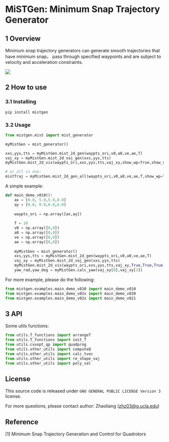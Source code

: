 # MiSTGen: Minimum Snap Trajectory Generator

## 1 Overview

Minimum snap trajectory generators can generate smooth trajectories that have minimum snap， pass through specified waypoints and are subject to velocity and acceleration constraints.

![](figs/fig1.png)

## 2 How to use

### 3.1 Installing

```shell
pip install mistgen
```

### 3.2 Usage

```python
from mistgen.mist import mist_generator

myMistGen = mist_generator()

xxs,yys,tts = myMistGen.mist_2d_gen(waypts_ori,v0,a0,ve,ae,T)
vaj_xy = myMistGen.mist_2d_vaj_gen(xxs,yys,tts)
myMistGen.mist_2d_vis(waypts_ori,xxs,yys,tts,vaj_xy,show_wp=True,show_mist_xy=True,show_avj=True,same_plot=False)

# or all in one:
mistTraj = myMistGen.mist_2d_gen_all(waypts_ori,v0,a0,ve,ae,T,show_wp=True,show_mist_xy=True,show_avj=False,same_plot=False)
```

A simple example: 

```python
def main_demo_v010():
	ax = [0.0, 5.0,5.0,0.0]
    ay = [0.0, 0.0,6.0,6.0]
    
    waypts_ori = np.array([ax,ay])
    
    T = 10
    v0 = np.array([0,0])
    a0 = np.array([0,0])
    ve = np.array([0,0])
    ae = np.array([0,0])
    
    myMistGen = mist_generator()
    xxs,yys,tts = myMistGen.mist_2d_gen(waypts_ori,v0,a0,ve,ae,T)
    vaj_xy = myMistGen.mist_2d_vaj_gen(xxs,yys,tts)
    myMistGen.mist_2d_vis(waypts_ori,xxs,yys,tts,vaj_xy,True,True,True)
    yaw_rad,yaw_deg = myMistGen.calc_yaw(vaj_xy[0],vaj_xy[3])
```

For more example, please do the following:

```python
from mistgen.examples.main_demo_v010 import main_demo_v010
from mistgen.examples.main_demo_v02x import main_demo_v020
from mistgen.examples.main_demo_v02x import main_demo_v021
```

## 3 API

Some utils functions:

```python
from utils.T_functions import arrangeT
from utils.T_functions import init_T
from utils.cvxopt_qp import quadprog
from utils.other_utils import computeQ
from utils.other_utils import calc_tvec
from utils.other_utils import re_shape_vaj
from utils.other_utils import poly_val
```

## License

This source code is released under `GNU GENERAL PUBLIC LICENSE Version 3` license.

For more questions, please contact author: Zhaoliang (zhz03@g.ucla.edu)

## Reference

[1] Minimum Snap Trajectory Generation and Control for Quadrotors

